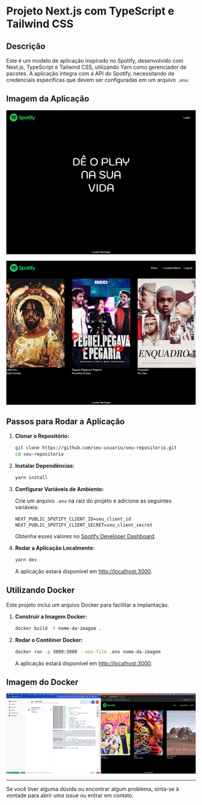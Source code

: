 # Projeto Next.js com TypeScript e Tailwind CSS

## Descrição

Este é um modelo de aplicação inspirado no Spotify, desenvolvido com Next.js, TypeScript e Tailwind CSS, utilizando Yarn como gerenciador de pacotes. A aplicação integra com a API do Spotify, necessitando de credenciais específicas que devem ser configuradas em um arquivo `.env`.

## Imagem da Aplicação

![Imagem da Aplicação1](/public/Preview1.png)

![Imagem da Aplicação2](/public/Preview2.png)

## Passos para Rodar a Aplicação

1. **Clonar o Repositório:**

   ```bash
   git clone https://github.com/seu-usuario/seu-repositorio.git
   cd seu-repositorio
   ```

2. **Instalar Dependências:**

   ```bash
   yarn install
   ```

3. **Configurar Variáveis de Ambiente:**

   Crie um arquivo `.env` na raiz do projeto e adicione as seguintes variáveis:

   ```env
   NEXT_PUBLIC_SPOTIFY_CLIENT_ID=seu_client_id
   NEXT_PUBLIC_SPOTIFY_CLIENT_SECRET=seu_client_secret
   ```

   Obtenha esses valores no [Spotify Developer Dashboard](https://developer.spotify.com/dashboard/applications).

4. **Rodar a Aplicação Localmente:**

   ```bash
   yarn dev
   ```

   A aplicação estará disponível em [http://localhost:3000](http://localhost:3000).

## Utilizando Docker

Este projeto inclui um arquivo Docker para facilitar a implantação.

1. **Construir a Imagem Docker:**

   ```bash
   docker build -t nome-da-imagem .
   ```

2. **Rodar o Contêiner Docker:**

   ```bash
   docker run -p 3000:3000 --env-file .env nome-da-imagem
   ```

   A aplicação estará disponível em [http://localhost:3000](http://localhost:3000).

## Imagem do Docker

![Imagem do Docker](/public/Docker.png)

---

Se você tiver alguma dúvida ou encontrar algum problema, sinta-se à vontade para abrir uma issue ou entrar em contato.
